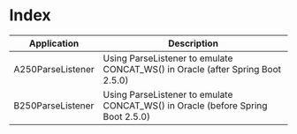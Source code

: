 # Index

| Application         | Description
| --------------------|---------------------------------------------------------------------------------|
| A250ParseListener   | Using ParseListener to emulate CONCAT_WS() in Oracle (after Spring Boot 2.5.0)  | 
| B250ParseListener   | Using ParseListener to emulate CONCAT_WS() in Oracle (before Spring Boot 2.5.0) |

